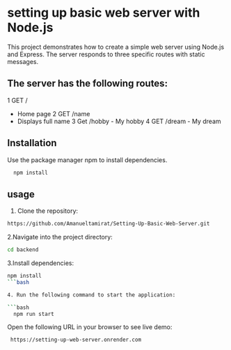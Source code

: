 # setting up basic web server with Node.js
This project demonstrates how to create a simple web server using Node.js and Express. The server responds to three specific routes with static messages.

## The server has the following routes:
 1 GET /
   - Home page
 2 GET /name
   - Displays full name
 3 Get /hobby
    - My hobby
 4 GET /dream
    - My dream
    
## Installation
Use the package manager npm to install dependencies.
   ```bash
     npm install
   ```
## usage
1. Clone the repository:
```bash
https://github.com/Amanueltamirat/Setting-Up-Basic-Web-Server.git
```
2.Navigate into the project directory:
```bash
cd backend
```
3.Install dependencies:

```bash
npm install
```bash

4. Run the following command to start the application:

```bash
  npm run start
```
Open the following URL in your browser to see live demo:
```bash
 https://setting-up-web-server.onrender.com
```
